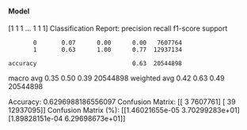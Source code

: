 #### Model
[1 1 1 ... 1 1 1]
Classification Report:
              precision    recall  f1-score   support

           0       0.07      0.00      0.00   7607764
           1       0.63      1.00      0.77  12937134

    accuracy                           0.63  20544898
   macro avg       0.35      0.50      0.39  20544898
weighted avg       0.42      0.63      0.49  20544898

Accuracy: 0.6296988186556097
Confusion Matrix:
[[       3  7607761]
 [      39 12937095]]
Confusion Matrix (%):
[[1.46021655e-05 3.70299283e+01]
 [1.89828151e-04 6.29698673e+01]]
